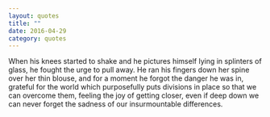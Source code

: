 ```yaml
---
layout: quotes
title: ""
date: 2016-04-29
category: quotes
---
```




<h12>When his knees started to shake and he pictures himself lying in splinters of glass, he fought the urge to pull away. He ran his fingers down her spine over her thin blouse, and for a moment he forgot the danger he was in, grateful for the world which purposefully puts divisions in place so that we can overcome them, feeling the joy of getting closer, even if deep down we can never forget the sadness of our insurmountable differences. </h12>
